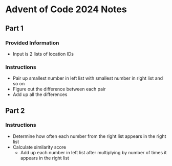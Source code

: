# Advent of Code 2024 Notes

## Part 1

### Provided Information

- Input is 2 lists of location IDs

### Instructions

- Pair up smallest number in left list with smallest number in right list and so on
- Figure out the difference between each pair
- Add up all the differences

## Part 2

### Instructions

- Determine how often each number from the right list appears in the right list
- Calculate similarity score
    - Add up each number in left list after multiplying by number of times it appears in the right list
